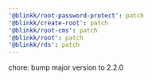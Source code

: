 ```yaml
---
'@blinkk/root-password-protect': patch
'@blinkk/create-root': patch
'@blinkk/root-cms': patch
'@blinkk/root': patch
'@blinkk/rds': patch
---
```


chore: bump major version to 2.2.0
